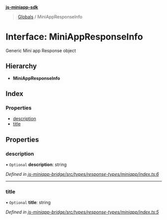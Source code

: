 **[js-miniapp-sdk](../README.md)**

> [Globals](../README.md) / MiniAppResponseInfo

# Interface: MiniAppResponseInfo

Generic Mini app Response object

## Hierarchy

* **MiniAppResponseInfo**

## Index

### Properties

* [description](miniappresponseinfo.md#description)
* [title](miniappresponseinfo.md#title)

## Properties

### description

• `Optional` **description**: string

*Defined in [js-miniapp-bridge/src/types/response-types/miniapp/index.ts:6](https://github.com/rakutentech/js-miniapp/blob/f59f350/js-miniapp-bridge/src/types/response-types/miniapp/index.ts#L6)*

___

### title

• `Optional` **title**: string

*Defined in [js-miniapp-bridge/src/types/response-types/miniapp/index.ts:5](https://github.com/rakutentech/js-miniapp/blob/f59f350/js-miniapp-bridge/src/types/response-types/miniapp/index.ts#L5)*
